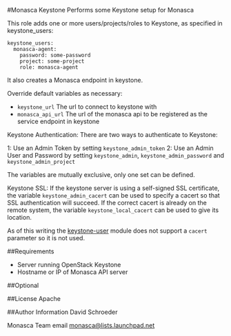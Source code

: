 #Monasca Keystone
Performs some Keystone setup for Monasca

This role adds one or more users/projects/roles to Keystone, as specified in keystone_users:

```
keystone_users:
  monasca-agent:
    password: some-password
    project: some-project
    role: monasca-agent
```
It also creates a Monasca endpoint in keystone.

Override default variables as necessary:
  - `keystone_url` The url to connect to keystone with
  - `monasca_api_url` The url of the monasca api to be registered as the service endpoint in keystone

Keystone Authentication:
There are two ways to authenticate to Keystone:

1: Use an Admin Token by setting `keystone_admin_token`
2: Use an Admin User and Password by setting `keystone_admin`, `keystone_admin_password` and `keystone_admin_project`

The variables are mutually exclusive, only one set can be defined.

Keystone SSL:
If the keystone server is using a self-signed SSL certificate, the variable `keystone_admin_cacert` can be used to specify a cacert so that SSL authentication will succeed. If the correct cacert is already on the remote system, the variable `keystone_local_cacert` can be used to give its location.

As of this writing the [keystone-user](https://github.com/ansible/ansible-modules-core/blob/devel/cloud/openstack/keystone_user.py) module
does not support a `cacert` parameter so it is not used.

##Requirements
- Server running OpenStack Keystone
- Hostname or IP of Monasca API server

##Optional

##License
Apache

##Author Information
David Schroeder

Monasca Team email monasca@lists.launchpad.net
